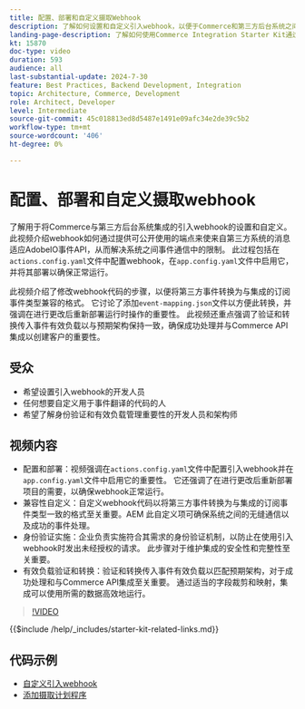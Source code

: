 ```yaml
---
title: 配置、部署和自定义摄取Webhook
description: 了解如何设置和自定义引入webhook，以便于Commerce和第三方后台系统之间的通信。
landing-page-description: 了解如何使用Commerce Integration Starter Kit通过引入webhook将Commerce与第三方后台系统集成。
kt: 15870
doc-type: video
duration: 593
audience: all
last-substantial-update: 2024-7-30
feature: Best Practices, Backend Development, Integration
topic: Architecture, Commerce, Development
role: Architect, Developer
level: Intermediate
source-git-commit: 45c018813ed8d5487e1491e09afc34e2de39c5b2
workflow-type: tm+mt
source-wordcount: '406'
ht-degree: 0%

---
```


# 配置、部署和自定义摄取webhook

了解用于将Commerce与第三方后台系统集成的引入webhook的设置和自定义&#x200B;。 此视频介绍webhook如何通过提供可公开使用的端点来使来自第三方系统的消息适应AdobeIO事件API，从而解决系统之间事件通信中的限制。 此过程包括在`actions.config.yaml`文件中配置webhook，在`app.config.yaml`文件中启用它，并将其部署以确保正常运行。

此视频介绍了修改webhook代码的步骤，以便将第三方事件转换为与集成的订阅事件类型兼容的格式。 它讨论了添加`event-mapping.json`文件以方便此转换，并强调在进行更改后重新部署运行时操作的重要性&#x200B;。 此视频还重点强调了验证和转换传入事件有效负载以与预期架构保持一致，确保成功处理并与Commerce API集成以创建客户的重要性。

## 受众

* 希望设置引入webhook的开发人员
* 任何想要自定义用于事件翻译的代码的人
* 希望了解身份验证和有效负载管理重要性的开发人员和架构师

## 视频内容

* 配置和部署：视频强调在`actions.config.yaml`文件中配置引入webhook并在`app.config.yaml`文件中启用它的重要性。 它还强调了在进行更改后重新部署项目的需要，以确保webhook正常运行。
* 兼容性自定义：自定义webhook代码以将第三方事件转换为与集成的订阅事件类型一致的格式至关重要。&#x200B;AEM 此自定义项可确保系统之间的无缝通信以及成功的事件处理。
* 身份验证实施：企业负责实施符合其需求的身份验证机制，以防止在使用引入webhook时发出未经授权的请求。 此步骤对于维护集成的安全性和完整性至关重要。
* 有效负载验证和转换：验证和转换传入事件有效负载以匹配预期架构，对于成功处理和与Commerce API集成至关重要&#x200B;。 通过适当的字段裁剪和映射，集成可以使用所需的数据高效地运行。

>[!VIDEO](https://video.tv.adobe.com/v/3431694?learn=on)

{{$include /help/_includes/starter-kit-related-links.md}}

## 代码示例

* [自定义引入webhook](https://github.com/adobe/adobe-commerce-samples/tree/main/starter-kit/customize-ingestion-webhook)
* [添加摄取计划程序](https://github.com/adobe/adobe-commerce-samples/tree/main/starter-kit/add-ingestion-scheduler)
